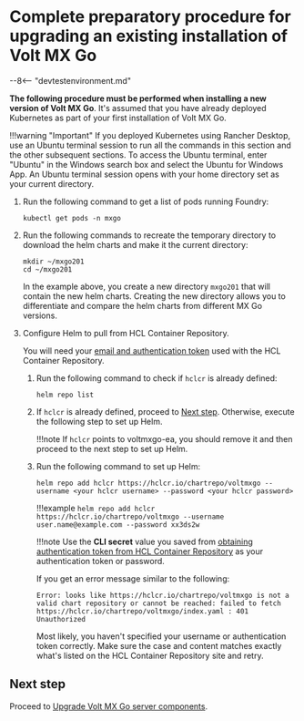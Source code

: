 # Complete preparatory procedure for upgrading an existing installation of Volt MX Go

--8<-- "devtestenvironment.md"

**The following procedure must be performed when installing a new version of Volt MX Go**. It's assumed that you have already deployed Kubernetes as part of your first installation of Volt MX Go.

!!!warning "Important"
    If you deployed Kubernetes using Rancher Desktop, use an Ubuntu terminal session to run all the commands in this section and the other subsequent sections. To access the Ubuntu terminal, enter "Ubuntu" in the Windows search box and select the Ubuntu for Windows App. An Ubuntu terminal session opens with your home directory set as your current directory.


1.	Run the following command to get a list of pods running Foundry:

    ```
    kubectl get pods -n mxgo
    ```
    
2.	Run the following commands to recreate the temporary directory to download the helm charts and make it the current directory:

    ```
    mkdir ~/mxgo201
    cd ~/mxgo201
    ```

    In the example above, you create a new directory `mxgo201` that will contain the new helm charts. Creating the new directory allows you to differentiate and compare the helm charts from different MX Go versions.

3. Configure Helm to pull from HCL Container Repository.

    You will need your [email and authentication token](obtainauthenticationtoken.md) used with the HCL Container Repository.

    1. Run the following command to check if `hclcr` is already defined:

        ```
        helm repo list
        ```

    2. If `hclcr` is already defined, proceed to [Next step](#next-step). Otherwise, execute the following step to set up Helm.

        !!!note
            If `hclcr` points to voltmxgo-ea, you should remove it and then proceed to the next step to set up Helm.

    3. Run the following command to set up Helm:

        ```
        helm repo add hclcr https://hclcr.io/chartrepo/voltmxgo --username <your hclcr username> --password <your hclcr password>
        ```

        !!!example
             `helm repo add hclcr https://hclcr.io/chartrepo/voltmxgo --username user.name@example.com --password xx3ds2w`


        !!!note
            Use the **CLI secret** value you saved from [obtaining authentication token from HCL Container Repository](obtainauthenticationtoken.md) as your authentication token or password.

        If you get an error message similar to the following:

        ``` { .yaml .no-copy }
        Error: looks like https://hclcr.io/chartrepo/voltmxgo is not a valid chart repository or cannot be reached: failed to fetch https://hclcr.io/chartrepo/voltmxgo/index.yaml : 401 Unauthorized
        ```

        Most likely, you haven't specified your username or authentication token correctly. Make sure the case and content matches exactly what's listed on the HCL Container Repository site and retry.

## Next step

Proceed to [Upgrade Volt MX Go server components](versionupgrade1.md).


<!--
2.	Run the following command to delete the `mxgo` namespace, which removes all MXGO components and configurations:

    ```
    kubectl delete namespace mxgo
    ```

    !!!note
        Deletion processing time may take a few minutes as Domino, Foundry, MySQL, and associated configurations are being removed.

3.	After completing the namespace deletion, run the following command to make sure the deletion of the namespace:

    ```
    kubectl get all -n mxgo
    ```

	!!!tip
        You'll get the notification `No resources found in mxgo namespace` if the deletion is successful.

4.	Run the following command to delete the directory where you initially pulled the helm charts:

    ```
    rm -rf ~/mxgo/
    ```

    !!!note
        `~/mxgo` is the usual directory where you initially pulled the helm charts. If you used a different directory, replace `~/mxgo` in the command with the directory you used.

5.	Run the following commands to recreate the `mxgo` namespace and set the current context to `mxgo`:

    ```
    kubectl create namespace mxgo
    kubectl config set-context --current --namespace=mxgo
    ```

    --8<-- "restartwindows.md"
-->